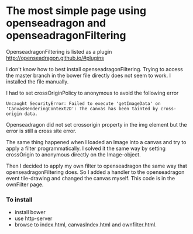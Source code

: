 # The most simple page using openseadragon and openseadragonFiltering

OpenseadragonFiltering is listed as a plugin http://openseadragon.github.io/#plugins

I don't know how to best install openseadragonFiltering. Trying to access the master branch in the bower file directly does not seem to work. I installed the file manually. 

I had to set crossOriginPolicy to anonymous to avoid the following error

    Uncaught SecurityError: Failed to execute 'getImageData' on 'CanvasRenderingContext2D': The canvas has been tainted by cross-origin data.

Openseadragon did not set crossorigin property in the img element but the error is still a cross site error.

The same thing happened when I loaded an Image into a canvas and try to apply a filter programmatically.
I solved it the same way by setting crossOrigin to anonymous directly on the Image-object.

Then I decided to apply my own filter to openseadragon the same way that openseadragonFiltering does.
So I added a handler to the openseadragon event tile-drawing and changed the canvas myself. This code is in
the ownFilter page.



### To install
- install bower
- use http-server
- browse to index.html, canvasIndex.html and ownfilter.html.
